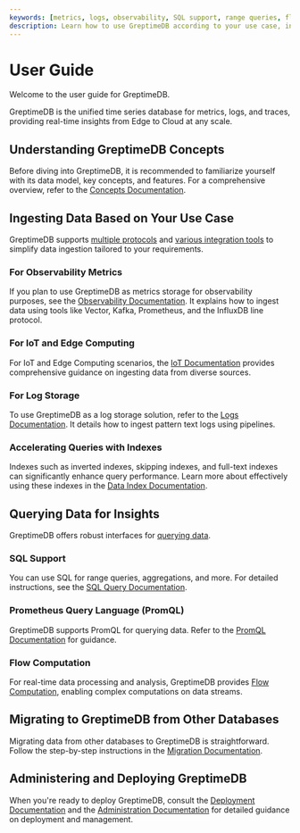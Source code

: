 ```yaml
---
keywords: [metrics, logs, observability, SQL support, range queries, flow computation, data model, protocols]
description: Learn how to use GreptimeDB according to your use case, including data ingestion, querying, and administration.
---
```


# User Guide

Welcome to the user guide for GreptimeDB.

GreptimeDB is the unified time series database for metrics, logs, and traces,
providing real-time insights from Edge to Cloud at any scale.

## Understanding GreptimeDB Concepts

Before diving into GreptimeDB,
it is recommended to familiarize yourself with its data model, key concepts, and features.
For a comprehensive overview, 
refer to the [Concepts Documentation](./concepts/overview.md).

## Ingesting Data Based on Your Use Case

GreptimeDB supports [multiple protocols](./protocols/overview.md) and [various integration tools](./integrations/overview.md) to simplify data ingestion tailored to your requirements.

### For Observability Metrics

If you plan to use GreptimeDB as metrics storage for observability purposes,
see the [Observability Documentation](./ingest-data/for-observability/overview.md).
It explains how to ingest data using tools like Vector, Kafka, Prometheus, and the InfluxDB line protocol.

### For IoT and Edge Computing

For IoT and Edge Computing scenarios,
the [IoT Documentation](./ingest-data/for-iot/overview.md) provides comprehensive guidance on ingesting data from diverse sources.

### For Log Storage

To use GreptimeDB as a log storage solution,
refer to the [Logs Documentation](./logs/overview.md).
It details how to ingest pattern text logs using pipelines.

### Accelerating Queries with Indexes

Indexes such as inverted indexes, skipping indexes, and full-text indexes can significantly enhance query performance.
Learn more about effectively using these indexes in the [Data Index Documentation](./manage-data/data-index.md).

## Querying Data for Insights

GreptimeDB offers robust interfaces for [querying data](./query-data/overview.md).

### SQL Support

You can use SQL for range queries, aggregations, and more.
For detailed instructions, see the [SQL Query Documentation](./query-data/sql.md). 

### Prometheus Query Language (PromQL)

GreptimeDB supports PromQL for querying data. Refer to the [PromQL Documentation](./query-data/promql.md) for guidance. 

### Flow Computation

For real-time data processing and analysis, GreptimeDB provides [Flow Computation](./flow-computation/overview.md), enabling complex computations on data streams.

## Migrating to GreptimeDB from Other Databases

Migrating data from other databases to GreptimeDB is straightforward.
Follow the step-by-step instructions in the [Migration Documentation](./migrate-to-greptimedb/overview.md).

## Administering and Deploying GreptimeDB

When you're ready to deploy GreptimeDB, consult the [Deployment Documentation](./deployment/overview.md) and the [Administration Documentation](./administration/overview.md) for detailed guidance on deployment and management.

